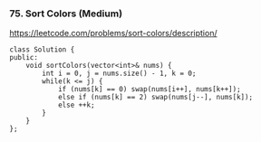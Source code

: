 ### 75. Sort Colors (Medium)

https://leetcode.com/problems/sort-colors/description/

```
class Solution {
public:
    void sortColors(vector<int>& nums) {
        int i = 0, j = nums.size() - 1, k = 0;
        while(k <= j) {
            if (nums[k] == 0) swap(nums[i++], nums[k++]);
            else if (nums[k] == 2) swap(nums[j--], nums[k]);
            else ++k;
        }
    }
};
```
